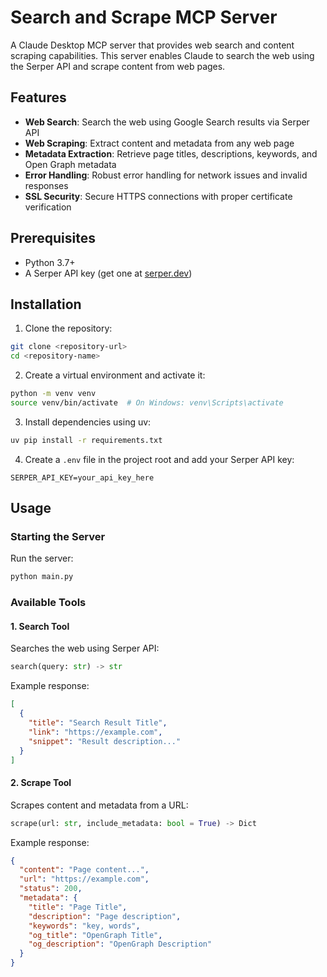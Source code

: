 # Search and Scrape MCP Server

A Claude Desktop MCP server that provides web search and content scraping capabilities. This server enables Claude to search the web using the Serper API and scrape content from web pages.

## Features

- **Web Search**: Search the web using Google Search results via Serper API
- **Web Scraping**: Extract content and metadata from any web page
- **Metadata Extraction**: Retrieve page titles, descriptions, keywords, and Open Graph metadata
- **Error Handling**: Robust error handling for network issues and invalid responses
- **SSL Security**: Secure HTTPS connections with proper certificate verification

## Prerequisites

- Python 3.7+
- A Serper API key (get one at [serper.dev](https://serper.dev))

## Installation

1. Clone the repository:
```bash
git clone <repository-url>
cd <repository-name>
```

2. Create a virtual environment and activate it:
```bash
python -m venv venv
source venv/bin/activate  # On Windows: venv\Scripts\activate
```

3. Install dependencies using uv:
```bash
uv pip install -r requirements.txt
```

4. Create a `.env` file in the project root and add your Serper API key:
```
SERPER_API_KEY=your_api_key_here
```

## Usage

### Starting the Server

Run the server:
```bash
python main.py
```

### Available Tools

#### 1. Search Tool
Searches the web using Serper API:

```python
search(query: str) -> str
```

Example response:
```json
[
  {
    "title": "Search Result Title",
    "link": "https://example.com",
    "snippet": "Result description..."
  }
]
```

#### 2. Scrape Tool
Scrapes content and metadata from a URL:

```python
scrape(url: str, include_metadata: bool = True) -> Dict
```

Example response:
```json
{
  "content": "Page content...",
  "url": "https://example.com",
  "status": 200,
  "metadata": {
    "title": "Page Title",
    "description": "Page description",
    "keywords": "key, words",
    "og_title": "OpenGraph Title",
    "og_description": "OpenGraph Description"
  }
}
```
